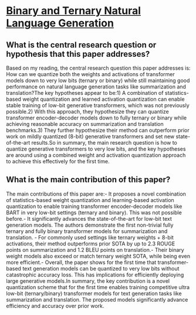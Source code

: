 # [Binary and Ternary Natural Language Generation](https://arxiv.org/abs/2306.01841)

## What is the central research question or hypothesis that this paper addresses?

Based on my reading, the central research question this paper addresses is: How can we quantize both the weights and activations of transformer models down to very low bits (ternary or binary) while still maintaining good performance on natural language generation tasks like summarization and translation?The key hypotheses appear to be:1) A combination of statistics-based weight quantization and learned activation quantization can enable stable training of low-bit generative transformers, which was not previously possible.2) With this approach, they hypothesize they can quantize transformer encoder-decoder models down to fully ternary or binary while achieving reasonable accuracy on summarization and translation benchmarks.3) They further hypothesize their method can outperform prior work on mildly quantized (8-bit) generative transformers and set new state-of-the-art results.So in summary, the main research question is how to quantize generative transformers to very low bits, and the key hypotheses are around using a combined weight and activation quantization approach to achieve this effectively for the first time.


## What is the main contribution of this paper?

The main contributions of this paper are:- It proposes a novel combination of statistics-based weight quantization and learning-based activation quantization to enable training transformer encoder-decoder models like BART in very low-bit settings (ternary and binary). This was not possible before.- It significantly advances the state-of-the-art for low-bit text generation models. The authors demonstrate the first non-trivial fully ternary and fully binary transformer models for summarization and translation. - For commonly used settings like ternary weights + 8-bit activations, their method outperforms prior SOTA by up to 2.3 ROUGE points on summarization and 1.2 BLEU points on translation.- Their binary weight models also exceed or match ternary weight SOTA, while being even more efficient.- Overall, the paper shows for the first time that transformer-based text generation models can be quantized to very low bits without catastrophic accuracy loss. This has implications for efficiently deploying large generative models.In summary, the key contribution is a novel quantization scheme that for the first time enables training competitive ultra low-bit (ternary/binary) transformer models for text generation tasks like summarization and translation. The proposed models significantly advance efficiency and accuracy over prior work.
